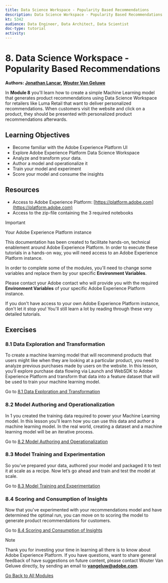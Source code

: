 ```yaml
---
title: Data Science Workspace - Popularity Based Recommendations
description: Data Science Workspace - Popularity Based Recommendations
kt: 5342
audience: Data Engineer, Data Architect, Data Scientist
doc-type: tutorial
activity: 
---
```


# 8. Data Science Workspace - Popularity Based Recommendations

**Authors: [Jonathan Lancar](https://www.linkedin.com/in/jonathanlancar/), [Wouter Van Geluwe](https://www.linkedin.com/in/woutervangeluwe/)**

In **Module 8** you'll learn how to create a simple Machine Learning model that generates product recommendations using Data Science Workspace for retailers like Luma Retail that want to deliver personalized recommendations. When customers visit the website and click on a product, they should be presented with personalized product recommendations afterwards.

## Learning Objectives

- Become familiar with the Adobe Experience Platform UI
- Explore Adobe Experience Platform Data Science Workspace
- Analyze and transform your data.
- Author a model and operationalize it
- Train your model and experiment
- Score your model and consume the insights

## Resources

- Access to Adobe Experience Platform: [https://platform.adobe.com](https://platform.adobe.com)
- Access to the zip-file containing the 3 required notebooks

>[!IMPORTANT]
>
>Your Adobe Experience Platform instance
>
>This documentation has been created to facilitate hands-on, technical enablement around Adobe Experience Platform. In order to execute these tutorials in a hands-on way, you will need access to an Adobe Experience Platform instance.
>
>In order to complete some of the modules, you'll need to change some variables and replace them by your specific **Environment Variables**. 
>
>Please contact your Adobe contact who will provide you with the required **Environment Variables** of your specific Adobe Experience Platform instance.
>
>If you don't have access to your own Adobe Experience Platform instance, don't let it stop you! You'll still learn a lot by reading through these very detailed tutorials.

## Exercises

### 8.1 Data Exploration and Transformation

To create a machine learning model that will recommend products that users might like when they are looking at a particular product, you need to analyze previous purchases made by users on the website. In this lesson, you'll explore purchase data flowing via Launch and WebSDK to Adobe Experience Platform and transform that data into a feature dataset that will be used to train your machine learning model.

Go to [8.1 Data Exploration and Transformation](./ex1.md)

### 8.2 Model Authoring and Operationalization

In 1 you created the training data required to power your Machine Learning model. In this lesson you'll learn how you can use this data and author a machine learning model. In the real world, creating a dataset and a machine learning model will be an iterative process.

Go to [8.2 Model Authoring and Operationalization](./ex2.md)

### 8.3 Model Training and Experimentation

So you’ve prepared your data, authored your model and packaged it to test it at scale as a recipe. Now let’s go ahead and train and test the model at scale.

Go to [8.3 Model Training and Experimentation](./ex3.md)

### 8.4 Scoring and Consumption of Insights

Now that you've experimented with your recommendations model and have determined the optimal run, you can move on to scoring the model to generate product recommendations for customers.

Go to [8.4 Scoring and Consumption of Insights](./ex4.md)

>[!NOTE]
>
>Thank you for investing your time in learning all there is to know about Adobe Experience Platform. If you have questions, want to share general feedback of have suggestions on future content, please contact Wouter Van Geluwe directly, by sending an email to **vangeluw@adobe.com**.

[Go Back to All Modules](../../README.md)
